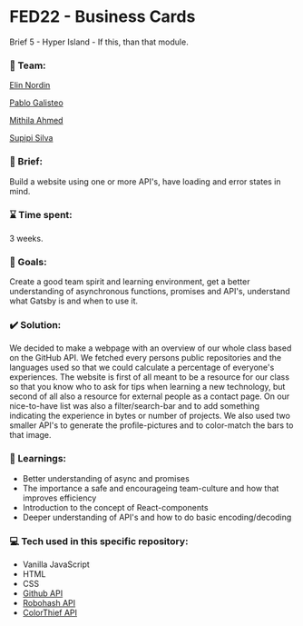 # FED22 - Business Cards
Brief 5 - Hyper Island - If this, than that module.

### :busts_in_silhouette: Team: 
[Elin Nordin](https://github.com/elinordin)

[Pablo Galisteo](https://github.com/PabloGalisteo)

[Mithila Ahmed](https://github.com/Mithila91)

[Supipi Silva](https://github.com/supipis)

### :scroll: Brief:
Build a website using one or more API's, have loading and error states in mind.


### :hourglass: Time spent:
3 weeks.


### :checkered_flag: Goals:
Create a good team spirit and learning environment, get a better understanding of asynchronous functions, promises and API's, understand what Gatsby is and when to use it.


### :heavy_check_mark: Solution:
We decided to make a webpage with an overview of our whole class based on the GitHub API. We fetched every persons public repositories and the languages used so that we could calculate a percentage of everyone's experiences. The website is first of all meant to be a resource for our class so that you know who to ask for tips when learning a new technology, but second of all also a resource for external people as a contact page. On our nice-to-have list was also a filter/search-bar and to add something indicating the experience in bytes or number of projects. We also used two smaller API's to generate the profile-pictures and to color-match the bars to that image.


### :closed_book: Learnings:

* Better understanding of async and promises
* The importance a safe and encourageing team-culture and how that improves efficiency
* Introduction to the concept of React-components
* Deeper understanding of API's and how to do basic encoding/decoding


### :computer: Tech used in this specific repository:
* Vanilla JavaScript
* HTML
* CSS
* [Github API](https://docs.github.com/en/rest)
* [Robohash API](https://robohash.org/)
* [ColorThief API](https://lokeshdhakar.com/projects/color-thief/)
